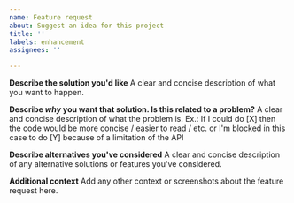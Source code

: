 ```yaml
---
name: Feature request
about: Suggest an idea for this project
title: ''
labels: enhancement
assignees: ''

---
```


**Describe the solution you'd like**
A clear and concise description of what you want to happen.

**Describe _why_ you want that solution. Is this related to a problem?**
A clear and concise description of what the problem is. Ex.: If I could do [X] then the code would be more concise / easier to read / etc. or I'm blocked in this case to do [Y] because of a limitation of the API

**Describe alternatives you've considered**
A clear and concise description of any alternative solutions or features you've considered.

**Additional context**
Add any other context or screenshots about the feature request here.

